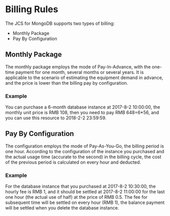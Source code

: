 # Billing Rules

The JCS for MongoDB supports two types of billing:
- Monthly Package
- Pay By Configuration
 
## Monthly Package

The monthly package employs the mode of Pay-In-Advance, with the one-time payment for one month, several months or several years. It is applicable to the scenario of estimating the equipment demand in advance, and the price is lower than the billing pay by configuration.

### Example

You can purchase a 6-month database instance at 2017-8-2 10:00:00, the monthly unit price is RMB 108, then you need to pay RMB 648=6*56, and you can use this resource to 2018-2-2 23:59:59.

## Pay By Configuration

The configuration employs the mode of Pay-As-You-Go, the billing period is one hour. According to the configuration of the instance you purchased and the actual usage time (accurate to the second) in the billing cycle, the cost of the previous period is calculated on every hour and deducted.

### Example
For the database instance that you purchased at 2017-8-2 10:30:00, the hourly fee is RMB 1, and it should be settled at 2017-8-2 11:00:00 for the last one hour (the actual use of half) at the price of RMB 0.5. The fee for subsequent time will be settled on every hour (RMB 1), the balance payment will be settled when you delete the database instance.
